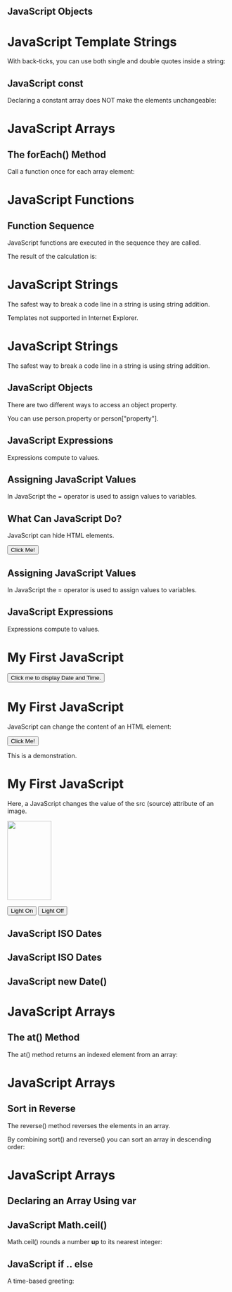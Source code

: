 <!DOCTYPE html>
<html>
<body>

<h2>JavaScript Objects</h2>

<p id="demo"></p>

<script>
// Create an object:
const car = {type:"Fiat", model:"500", color:"white"};

// Display some data from the object:
document.getElementById("demo").innerHTML = "The car type is " + car.type;
</script>

</body>
</html>
<!DOCTYPE html>
<html>
<body>
<h1>JavaScript Template Strings</h1>
<p>With back-ticks, you can use both single and double quotes inside a string:</p>
<!DOCTYPE html>
  <!DOCTYPE html>
<html>
<body>

<h2>JavaScript const</h2>

<p>Declaring a constant array does NOT make the elements unchangeable:</p>

<p id="demo"></p>

<script>
// Create an Array:
const cars = ["Saab", "Volvo", "BMW"];

// Change an element:
cars[0] = "Toyota";

// Add an element:
cars.push("Audi");

// Display the Array:
document.getElementById("demo").innerHTML = cars; 
</script>
<!DOCTYPE html>
<html>
<body>
<h1>JavaScript Arrays</h1>
<h2>The forEach() Method</h2>

<p>Call a function once for each array element:</p>

<p id="demo"></p>

<script>
const numbers = [45, 4, 9, 16, 25];

let txt = "";
numbers.forEach(myFunction);
document.getElementById("demo").innerHTML = txt;

function myFunction(value, index, array) {
  txt += value + "<br>"; 
}
</script>

</body>
</html>
<!DOCTYPE html>
<html>
<body>

<h1>JavaScript Functions</h1>
<h2>Function Sequence</h2>
<p>JavaScript functions are executed in the sequence they are called.</p>

<p>The result of the calculation is:</p>
<p id="demo"></p>

<script>
function myDisplayer(some) {
  document.getElementById("demo").innerHTML = some;
}

function myCalculator(num1, num2) {
  let sum = num1 + num2;
  return sum;
}

let result = myCalculator(5, 5);
myDisplayer(result);
</script>

</body>
</html>
<html>
<body>

<h1>JavaScript Strings</h1>

<p>The safest way to break a code line in a string is using string addition.</p>

<p id="demo"></p>

<script>
document.getElementById("demo").innerHTML ="Hi" +  "Dinesh!";
</script>

</body>
</html>

<p id="demo"></p>

<p>Templates not supported in Internet Explorer.</p>

<script>
let text = `He's often called "Dinesh"`;
document.getElementById("demo").innerHTML = text;
</script>

</body>
</html>

<!DOCTYPE html>
<html>
<body>
<!DOCTYPE html>
<html>
<body>

<h1>JavaScript Strings</h1>

<p>The safest way to break a code line in a string is using string addition.</p>

<p id="demo"></p>

<script>
document.getElementById("demo").innerHTML = "Hi"  +
"Dinesh!";
</script>

</body>
</html>

<h2>JavaScript Objects</h2>

<p>There are two different ways to access an object property.</p>

<p>You can use person.property or person["property"].</p>

<p id="demo"></p>

<script>
// Create an object:
const person = {
  firstName: "John",
  lastName : "Doe",
  id     :  5566
};

// Display some data from the object:
document.getElementById("demo").innerHTML =
person.firstName + " " + person.lastName;
</script>

</body>
</html>
<!DOCTYPE html>
<html>
<body>

<h2>JavaScript Expressions</h2>

<p>Expressions compute to values.</p>

<p id="demo"></p>

<script>
document.getElementById("demo").innerHTML = "John" + " "  + "Doe";
</script>

</body>
</html>
<!DOCTYPE html>
<html>
<body>

<h2>Assigning JavaScript Values</h2>

<p>In JavaScript the = operator is used to assign values to variables.</p>

<p id="demo"></p>

<script>
let x, y;
x = 5;
y = 6;
document.getElementById("demo").innerHTML = x + y;
</script>

</body>
</html>
<!DOCTYPE html>
<html>
<body>

<h2>What Can JavaScript Do?</h2>

<p id="demo">JavaScript can hide HTML elements.</p>

<button type="button" onclick="document.getElementById('demo').style.display='none'">Click Me!</button>

</body>
</html> 
<!DOCTYPE html>
<html>
<body>

<h2>Assigning JavaScript Values</h2>

<p>In JavaScript the = operator is used to assign values to variables.</p>

<p id="demo"></p>

<script>
let x, y;
x = 5;
y = 6;
document.getElementById("demo").innerHTML = x + y;
</script>

</body>
</html>
<!DOCTYPE html>
<html>
<body>

<h2>JavaScript Expressions</h2>

<p>Expressions compute to values.</p>

<p id="demo"></p>

<script>
var x;
x = 5;
document.getElementById("demo").innerHTML = x * 10;
</script>

</body>
</html>
<!DOCTYPE html>
<html>
<body>

<h1>My First JavaScript</h1>

<button type="button"
onclick="document.getElementById('demo').innerHTML = Date()">
Click me to display Date and Time.</button>

<p id="demo"></p>

</body>
</html> 
<!DOCTYPE html>
<html>
<body>

<h1>My First JavaScript</h1>

<p>JavaScript can change the content of an HTML element:</p>

<button type="button" onclick="myFunction()">Click Me!</button>

<p id="demo">This is a demonstration.</p>

<script>
function myFunction() { 
  document.getElementById("demo").innerHTML = "Hello JavaScript!";
}
</script>

</body>
</html>
<!DOCTYPE html>
<html>
<body>

<h1>My First JavaScript</h1>
<p>Here, a JavaScript changes the value of the src (source) attribute of an image.</p>

<script>
function light(sw) {
  var pic;
  if (sw == 0) {
    pic = "pic_bulboff.gif"
  } else {
    pic = "pic_bulbon.gif"
  }
  document.getElementById('myImage').src = pic;
}
</script>

<img id="myImage" src="pic_bulboff.gif" width="100" height="180">

<p>
<button type="button" onclick="light(1)">Light On</button>
<button type="button" onclick="light(0)">Light Off</button>
</p>

</body>
</html>
<!DOCTYPE html>
<html>
<body>

<h2>JavaScript ISO Dates</h2>

<p id="demo"></p>

<script>
const d = new Date("2015-03-25");
document.getElementById("demo").innerHTML = d;
</script>

</body>
</html>
<!DOCTYPE html>
<html>
<body>

<h2>JavaScript ISO Dates</h2>

<p id="demo"></p>

<script>
const d = new Date("2015");
document.getElementById("demo").innerHTML = d;
</script>

</body>
</html>
<!DOCTYPE html>
<html>
<body>

<h2>JavaScript new Date()</h2>

<p id="demo"></p>

<script>
const d = new Date("25 Mar 2015");
document.getElementById("demo").innerHTML = d;
</script>

</body>
</html>
<!DOCTYPE html>
<html>
<body>
<h1>JavaScript Arrays</h1>
<h2>The at() Method</h2>

<p>The at() method returns an indexed element from an array:</p>

<p id="demo"></p>

<script>
const fruits = ["Banana", "Orange", "Apple", "Mango"];
let fruit = fruits.at(2);

document.getElementById("demo").innerHTML = fruit;
</script>

</body>
</html>
<!DOCTYPE html>
<html>
<body>
<h1>JavaScript Arrays</h1>
<h2>Sort in Reverse</h2>

<p>The reverse() method reverses the elements in an array.</p>
<p>By combining sort() and reverse() you can sort an array in descending order:</p>

<p id="demo1"></p>
<p id="demo2"></p>

<script>
// Create and display an array:
const fruits = ["Banana", "Orange", "Apple", "Mango"];
document.getElementById("demo1").innerHTML = fruits;

// First sort the array
fruits.sort();

// Then reverse it:
fruits.reverse();

document.getElementById("demo2").innerHTML = fruits;
</script>

</body>
</html>
<!DOCTYPE html>
<html>
<body>
<h1>JavaScript Arrays</h1> 
<h2>Declaring an Array Using var</h2>

<p id="demo"></p>

<script>
var cars = ["Saab", "Volvo", "BMW"];
// Here cars[0] is "Saab"
{  
  var cars = ["Toyota", "Volvo", "BMW"]; 
  // Here cars[0] is "Toyota"
}
// Here cars[0] is "Toyota"
document.getElementById("demo").innerHTML = cars[0];
</script>

</body>
</html>
<!DOCTYPE html>
<html>
<body>

<h2>JavaScript Math.ceil()</h2>

<p>Math.ceil() rounds a number <strong>up</strong> to its nearest integer:</p>

<p id="demo"></p>

<script>
document.getElementById("demo").innerHTML = Math.ceil(4.4);
</script>

</body>
</html>
<!DOCTYPE html>
<html>
<body>

<h2>JavaScript if .. else</h2>

<p>A time-based greeting:</p>

<p id="demo"></p>

<script>
const time = new Date().getHours();
let greeting;
if (time < 10) {
  greeting = "Good morning";
} else if (time < 20) {
  greeting = "Good day";
} else {
  greeting = "Good evening";
}
document.getElementById("demo").innerHTML = greeting;
</script>

</body>
</html>










